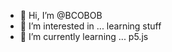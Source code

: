 - 👋 Hi, I’m @BCOBOB
- 👀 I’m interested in ... learning stuff
- 🌱 I’m currently learning ... p5.js


<!---
BCOBOB/BCOBOB is a ✨ special ✨ repository because its `README.md` (this file) appears on your GitHub profile.
You can click the Preview link to take a look at your changes.
--->
